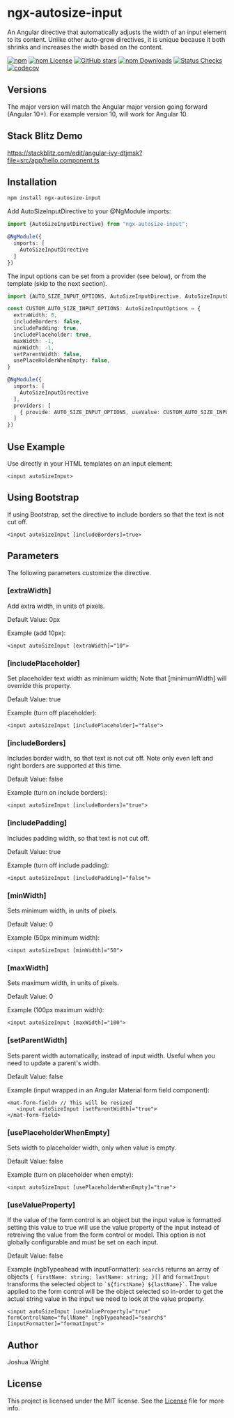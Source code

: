 # ngx-autosize-input

An Angular directive that automatically adjusts the width of an input element to its content. Unlike other auto-grow directives, it is unique because it both shrinks and increases the width based on the content.

[![npm](https://img.shields.io/npm/v/ngx-autosize-input.svg?style=flat-square)](https://www.npmjs.com/package/ng-packagr)
[![npm License](https://img.shields.io/npm/l/ngx-autosize-input.svg?style=flat-square)](https://github.com/ng-packagr/ng-packagr/blob/main/LICENSE)
[![GitHub stars](https://img.shields.io/github/stars/joshuawwright/ngx-autosize-input.svg?label=GitHub%20Stars&style=flat-square)](https://https://github.com/joshuawwright/ngx-autosize-input)
[![npm Downloads](https://img.shields.io/npm/dw/ngx-autosize-input.svg?style=flat-square)](https://www.npmjs.com/package/ngx-autosize-input)
[![Status Checks](https://github.com/joshuawwright/ngx-autosize-input/actions/workflows/ci.yml/badge.svg)](https://github.com/joshuawwright/ngx-autosize-input/actions/workflows/ci.yml)
[![codecov](https://codecov.io/github/joshuawwright/ngx-autosize-input/graph/badge.svg?token=6WPEL27FSC)](https://codecov.io/github/joshuawwright/ngx-autosize-input)

## Versions

The major version will match the Angular major version going forward (Angular 10+). For example version 10, will work for Angular 10.

## Stack Blitz Demo

https://stackblitz.com/edit/angular-ivy-dtjmsk?file=src/app/hello.component.ts

## Installation

```bash
npm install ngx-autosize-input
```

Add AutoSizeInputDirective to your @NgModule imports:

```typescript
import {AutoSizeInputDirective} from "ngx-autosize-input";

@NgModule({
  imports: [
    AutoSizeInputDirective
  ]
})
```

The input options can be set from a provider (see below), or from the template (skip to the next section).

```typescript
import {AUTO_SIZE_INPUT_OPTIONS, AutoSizeInputDirective, AutoSizeInputOptions} from 'ngx-autosize-input';

const CUSTOM_AUTO_SIZE_INPUT_OPTIONS: AutoSizeInputOptions = {
  extraWidth: 0,
  includeBorders: false,
  includePadding: true,
  includePlaceholder: true,
  maxWidth: -1,
  minWidth: -1,
  setParentWidth: false,
  usePlaceHolderWhenEmpty: false,
}

@NgModule({
  imports: [
    AutoSizeInputDirective
  ],
  providers: [
    { provide: AUTO_SIZE_INPUT_OPTIONS, useValue: CUSTOM_AUTO_SIZE_INPUT_OPTIONS }
  ]
})
```

## Use Example

Use directly in your HTML templates on an input element:

```
<input autoSizeInput>
```

## Using Bootstrap

If using Bootstrap, set the directive to include borders so that the text is not cut off.

```
<input autoSizeInput [includeBorders]=true>
```

## Parameters

The following parameters customize the directive.

### \[extraWidth]

Add extra width, in units of pixels.

Default Value: 0px

Example (add 10px):

```
<input autoSizeInput [extraWidth]="10">
```

### \[includePlaceholder]

Set placeholder text width as minimum width;
Note that [minimumWidth] will override this property.

Default Value: true

Example (turn off placeholder):

```
<input autoSizeInput [includePlaceholder]="false">
```

### \[includeBorders]

Includes border width, so that text is not cut off.
Note only even left and right borders are supported at this time.

Default Value: false

Example (turn on include borders):

```
<input autoSizeInput [includeBorders]="true">
```

### \[includePadding]

Includes padding width, so that text is not cut off.

Default Value: true

Example (turn off include padding):

```
<input autoSizeInput [includePadding]="false">
```

### \[minWidth]

Sets minimum width, in units of pixels.

Default Value: 0

Example (50px minimum width):

```
<input autoSizeInput [minWidth]="50">
```

### \[maxWidth]

Sets maximum width, in units of pixels.

Default Value: 0

Example (100px maximum width):

```
<input autoSizeInput [maxWidth]="100">
```

### \[setParentWidth]

Sets parent width automatically, instead of input width. Useful when you need to update a parent's width.

Default Value: false

Example (input wrapped in an Angular Material form field component):

```
<mat-form-field> // This will be resized
   <input autoSizeInput [setParentWidth]="true">
</mat-form-field>
```

### \[usePlaceholderWhenEmpty]

Sets width to placeholder width, only when value is empty.

Default Value: false

Example (turn on placeholder when empty):

```
<input autoSizeInput [usePlaceholderWhenEmpty]="true">
```

### \[useValueProperty]

If the value of the form control is an object but the input value is formatted setting this
value to true will use the value property of the input instead of retreiving the value from
the form control or model. This option is not globally configurable and must be set on each input.

Default Value: false

Example (ngbTypeahead with inputFormatter):
`search$` returns an array of objects `{ firstName: string; lastName: string; }[]` and `formatInput` transforms the selected object to `` `${firstName} ${lastName}` ``. The value applied to the form control will be the object
selected so in-order to get the actual string value in the input we need to look at the value property.

```
<input autoSizeInput [useValueProperty]="true" formControlName="fullName" [ngbTypeahead]="search$" [inputFormatter]="formatInput">
```

## Author

Joshua Wright

## License

This project is licensed under the MIT license. See the [License](LICENSE) file for more info.
